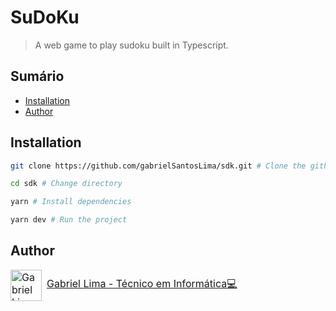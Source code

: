 # SuDoKu

> A web game to play sudoku built in Typescript.

## Sumário

- [Installation](#instação)
- [Author](#autor)

## Installation

```bash
git clone https://github.com/gabrielSantosLima/sdk.git # Clone the github project

cd sdk # Change directory

yarn # Install dependencies

yarn dev # Run the project
```

## Author

<p style="display: flex; align-items: center; gap: 8px; font-size: 16px;">
  <img src="https://github.com/gabrielSantosLima.png" width=50 alt="Gabriel Lima">
  <a href="https://github.com/gabrielSantosLima">Gabriel Lima - Técnico em Informática💻</a>
</p>
